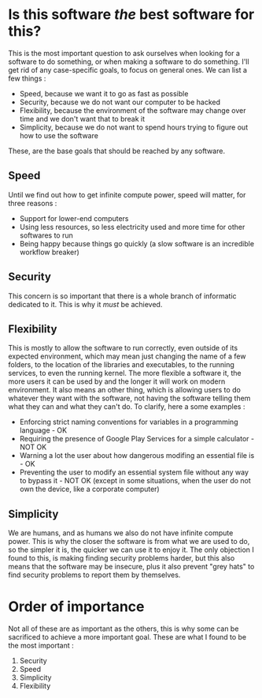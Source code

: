 # Is this software *the* best software for this?
This is the most important question to ask ourselves when looking for a software to do something, or when making a software to do something. I'll get rid of any case-specific goals, to focus on general ones. We can list a few things :
- Speed, because we want it to go as fast as possible
- Security, because we do not want our computer to be hacked
- Flexibility, because the environment of the software may change over time and we don't want that to break it
- Simplicity, because we do not want to spend hours trying to figure out how to use the software

These, are the base goals that should be reached by any software.

## Speed
Until we find out how to get infinite compute power, speed will matter, for three reasons :
- Support for lower-end computers
- Using less resources, so less electricity used and more time for other softwares to run
- Being happy because things go quickly (a slow software is an incredible workflow breaker)

## Security
This concern is so important that there is a whole branch of informatic dedicated to it. This is why it *must* be achieved.

## Flexibility
This is mostly to allow the software to run correctly, even outside of its expected environment, which may mean just changing the name of a few folders, to the location of the libraries and executables, to the running services, to even the running kernel. The more flexible a software it, the more users it can be used by and the longer it will work on modern environment.
It also means an other thing, which is allowing users to do whatever they want with the software, not having the software telling them what they can and what they can't do. To clarify, here a some examples :
- Enforcing strict naming conventions for variables in a programming language - OK
- Requiring the presence of Google Play Services for a simple calculator - NOT OK
- Warning a lot the user about how dangerous modifing an essential file is - OK
- Preventing the user to modify an essential system file without any way to bypass it - NOT OK (except in some situations, when the user do not own the device, like a corporate computer)

## Simplicity
We are humans, and as humans we also do not have infinite compute power. This is why the closer the software is from what we are used to do, so the simpler it is, the quicker we can use it to enjoy it. The only objection I found to this, is making finding security problems harder, but this also means that the software may be insecure, plus it also prevent "grey hats" to find security problems to report them by themselves.

# Order of importance
Not all of these are as important as the others, this is why some can be sacrificed to achieve a more important goal. These are what I found to be the most important :
1. Security
2. Speed
3. Simplicity
4. Flexibility